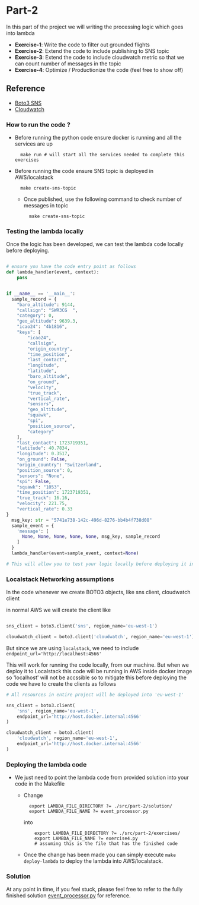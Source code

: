# Part-2
In this part of the project we will writing the processing logic which goes into lambda 

- **Exercise-1**: Write the code to filter out grounded flights
- **Exercise-2**: Extend the code to include publishing to SNS topic
- **Exercise-3**: Extend the code to include cloudwatch metric so that we can count number of messages in the topic
- **Exercise-4**: Optimize / Productionize the code (feel free to show off)


## Reference
- [Boto3 SNS](https://boto3.amazonaws.com/v1/documentation/api/latest/reference/services/sns.html)
- [Cloudwatch](https://boto3.amazonaws.com/v1/documentation/api/latest/reference/services/cloudwatch.html)

### How to run the code ?
- Before running the python code ensure docker is running and all the services are up
    ```shell
      make run # will start all the services needed to complete this exercises 
    ```
  
- Before running the code ensure SNS topic is deployed in AWS/localstack
    ```shell
      make create-sns-topic 
    ```
  - Once published, use the following command to check number of messages in topic
    ```shell
      make create-sns-topic 
    ```

### Testing the lambda locally 
Once the logic has been developed, we can test the lambda code locally before deploying.

```python

# ensure you have the code entry point as follows
def lambda_handler(event, context):
    pass


if __name__ == '__main__':
  sample_record = {
    "baro_altitude": 9144,
    "callsign": "SWR3CG  ",
    "category": 0,
    "geo_altitude": 9639.3,
    "icao24": "4b1816",
    "keys": [
        "icao24",
        "callsign",
        "origin_country",
        "time_position",
        "last_contact",
        "longitude",
        "latitude",
        "baro_altitude",
        "on_ground",
        "velocity",
        "true_track",
        "vertical_rate",
        "sensors",
        "geo_altitude",
        "squawk",
        "spi",
        "position_source",
        "category"
    ],
    "last_contact": 1723719351,
    "latitude": 40.7834,
    "longitude": 0.3517,
    "on_ground": False,
    "origin_country": "Switzerland",
    "position_source": 0,
    "sensors": "None",
    "spi": False,
    "squawk": "1053",
    "time_position": 1723719351,
    "true_track": 16.16,
    "velocity": 221.75,
    "vertical_rate": 0.33
}
  msg_key: str = "5741e738-142c-496d-8276-bb4b4f738d08"
  sample_event = {
    'message': [
      None, None, None, None, None, msg_key, sample_record 
    ]
  }
  lambda_handler(event=sample_event, context=None)

# This will allow you to test your logic locally before deploying it into AWS/Localstack
```

### Localstack Networking assumptions

In the code whenever we create BOTO3 objects, like sns client, cloudwatch client

in normal AWS we will create the client like 

```python

sns_client = boto3.client('sns', region_name='eu-west-1')

cloudwatch_client = boto3.client('cloudwatch', region_name='eu-west-1')
```
But since we are using `localstack`, we need to include `endpoint_url='http://localhost:4566'`

This will work for running the code locally, from our machine. But when we deploy it to Localstack
this code will be running in AWS inside docker image so 'localhost' will not be accssible
so to mitigate this before deploying the code we have to create the clients as follows

```python
# All resources in entire project will be deployed into 'eu-west-1'

sns_client = boto3.client(
    'sns', region_name='eu-west-1',
    endpoint_url='http://host.docker.internal:4566'
)

cloudwatch_client = boto3.client(
    'cloudwatch', region_name='eu-west-1',
    endpoint_url='http://host.docker.internal:4566'
)

```


### Deploying the lambda code

- We just need to point the lambda code from provided solution into your code in the Makefile
  - Change
    ```shell
      export LAMBDA_FILE_DIRECTORY ?= ./src/part-2/solution/
      export LAMBDA_FILE_NAME ?= event_processor.py
    ```
    into 
    ```shell
        export LAMBDA_FILE_DIRECTORY ?= ./src/part-2/exercises/
        export LAMBDA_FILE_NAME ?= exercise4.py
        # assuming this is the file that has the finished code
      ```
  
  - Once the change has been made you can simply execute `make deploy-lambda` to deploy the lambda into AWS/localstack.


### Solution 
At any point in time, if you feel stuck, please feel free to refer to the fully finished
solution [event_processor.py](solution/event_processor.py) for reference.